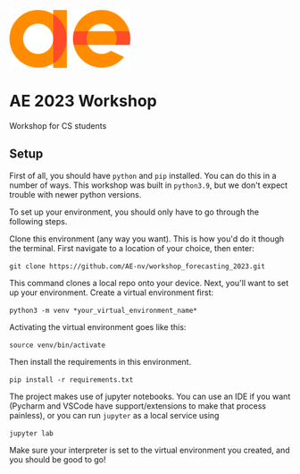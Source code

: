 ![](docs/ae_logo.png)

# AE 2023 Workshop

Workshop for CS students

## Setup

First of all, you should have `python` and `pip` installed. You can do this in a number of ways. This workshop was built in `python3.9`, but we don't expect trouble with newer python versions.

To set up your environment, you should only have to go through the following steps.

Clone this environment (any way you want). This is how you'd do it though the terminal. First navigate to a location of your choice, then enter:

`git clone https://github.com/AE-nv/workshop_forecasting_2023.git`

This command clones a local repo onto your device. Next, you'll want to set up your environment. Create a virtual environment first:

`python3 -m venv *your_virtual_environment_name*`

Activating the virtual environment goes like this:

`source venv/bin/activate`

Then install the requirements in this environment.

`pip install -r requirements.txt`

The project makes use of jupyter notebooks. You can use an IDE if you want (Pycharm and VSCode have support/extensions to make that process painless), or you can run `jupyter` as a local service using

`jupyter lab`

Make sure your interpreter is set to the virtual environment you created, and you should be good to go!